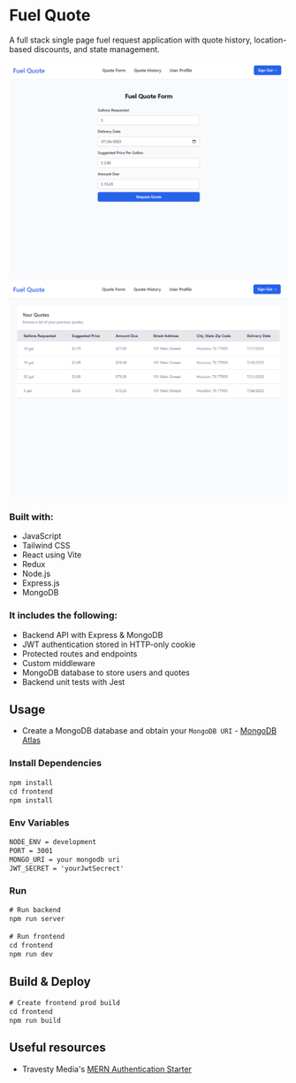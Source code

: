 # Fuel Quote

A full stack single page fuel request application with quote history, location-based discounts, and state management.

![Screenshot preview for quote form](./frontend/public/quote.PNG)
![Screenshot preview for quote history](./frontend/public/history.PNG)

### Built with:

- JavaScript
- Tailwind CSS
- React using Vite
- Redux
- Node.js
- Express.js
- MongoDB

### It includes the following:

- Backend API with Express & MongoDB
- JWT authentication stored in HTTP-only cookie
- Protected routes and endpoints
- Custom middleware
- MongoDB database to store users and quotes
- Backend unit tests with Jest

## Usage

- Create a MongoDB database and obtain your `MongoDB URI` - [MongoDB Atlas](https://www.mongodb.com/cloud/atlas/register)

### Install Dependencies
```
npm install
cd frontend
npm install
```

### Env Variables
```
NODE_ENV = development
PORT = 3001
MONGO_URI = your mongodb uri
JWT_SECRET = 'yourJwtSecrect'
```

### Run
```
# Run backend
npm run server

# Run frontend
cd frontend
npm run dev
```

## Build & Deploy
```
# Create frontend prod build
cd frontend
npm run build
```

## Useful resources
- Travesty Media's [MERN Authentication Starter](https://github.com/bradtraversy/mern-auth)
